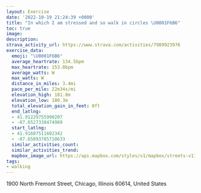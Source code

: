 ```yaml
---
layout: Exercise
date: '2022-10-19 21:24:39 +0000'
title: "In which I am stressed and so walk in circles \U0001F6B6"
toc: true
image:
description:
strava_activity_url: https://www.strava.com/activities/7989923976
exercise_data:
  emoji: "\U0001F6B6"
  average_heartrate: 134.5bpm
  max_heartrate: 153.0bpm
  average_watts: W
  max_watts: W
  distance_in_miles: 3.4mi
  pace_per_mile: 22m34s/mi
  elevation_high: 181.8m
  elevation_low: 180.3m
  total_elevation_gain_in_feet: 0ft
  end_latlng:
  - 41.91229755990207
  - -87.6527338474989
  start_latlng:
  - 41.91607511602342
  - -87.65093785710633
  similar_activities_count:
  similar_activities_trend:
  mapbox_image_url: https://api.mapbox.com/styles/v1/mapbox/streets-v11/static/path-5+787af2-1.0(%7Doy~F%60i~uOrDEb%40GDC%40EIEW%3FkIN_%40AOIGSCc%40CgBEWIKSEYAoCBy%40M%5DCgA%3F%5DBFDN%40xBBxB%3F%7CEKnDA%60CITEBC%3FCEAQA_FHeD%40gCDqAD%7BAR%5C%40pCCfIQ%60B%40t%40%3Fr%40GJC%3FGGEK%3FaAD_EDgB%3FYFEJC%60%40DvDFNDFHBR%3FdGI%5CCFEEESAoABkD%3FWAMEIII%5BIqAB%7B%40FQJGn%40ExBAvAEzDArEIt%40%40LBDD%3FLGPYd%40UTSHmABuCA%7BAFqACjACN%3FiHNa%40CQGEMM%7B%40GIOGi%40CmFFa%40AME%3FCPGj%40CpRSxDMvAChABl%40LVJBD%3FHQf%40%5Dd%40SLQDaABoBAUDIPIbAEHIBc%40D%7BIFUBIFEJAXBxCBd%40HPXDb%40%40%60GGPCCIIGOC%5BAyGNgD%40s%40DMBABDBLBdA%40lMM),pin-s-s+e5b22e(-87.65089,41.91503),pin-s-f+89ae00(-87.65209,41.91430000000004)/auto/800x800?access_token=pk.eyJ1Ijoiam9zaGJlY2ttYW4iLCJhIjoiY205eWR2aDd1MWZ6djJrbXc4a3M0bWZleiJ9.XiG9OWkNcZk2QzjJbxLB4A
tags:
- walking
---
```




1900 North Fremont Street, Chicago, Illinois 60614, United States
